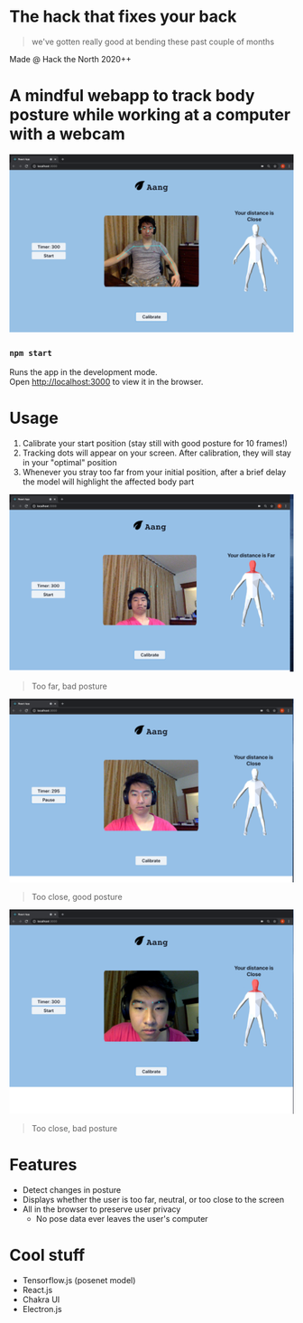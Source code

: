 # The hack that fixes your back

> we've gotten really good at bending these past couple of months 

Made @ Hack the North 2020++

# A mindful webapp to track body posture while working at a computer with a webcam

![cool pic](./src/res/myman.png)

### `npm start`

Runs the app in the development mode.\
Open [http://localhost:3000](http://localhost:3000) to view it in the browser.

# Usage

1. Calibrate your start position (stay still with good posture for 10 frames!)
2. Tracking dots will appear on your screen. After calibration, they will stay in your "optimal" position
3. Whenever you stray too far from your initial position, after a brief delay the model will highlight the affected body part

![Far, bad posture](./src/res/farbadposture.png)

> Too far, bad posture

![close, good posture](./src/res/closegoodposture.png)

> Too close, good posture

![close, bad posture](./src/res/closebadposture.png)

>Too close, bad posture

# Features

- Detect changes in posture
- Displays whether the user is too far, neutral, or too close to the screen
- All in the browser to preserve user privacy
  - No pose data ever leaves the user's computer

# Cool stuff

- Tensorflow.js (posenet model)
- React.js
- Chakra UI
- Electron.js
